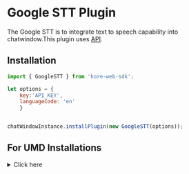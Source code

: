 # Google STT Plugin

The Google STT is to integrate text to speech capability into chatwindow.This plugin uses [API](https://cloud.google.com/speech-to-text).
 

## Installation

```js
import { GoogleSTT } from 'kore-web-sdk';

let options = {
    key:'API_KEY',
    languageCode: 'en'
    }


chatWindowInstance.installPlugin(new GoogleSTT(options));
```

## For UMD Installations
<details>

 <summary>Click here</summary>
	<br>
  
  1. Include google-stt-umd-plugin-umd.js in index.html

```js
<script  src="PATH_TO_FILE/google-stt-umd-plugin-umd.js"></script>

```
2. Get plugin reference

```js
 var GoogleSTTPlugin=GoogleSTTPluginSDK.GoogleSTT;
```
3. Install plugin

```js
var options = {
    key:'API_KEY',
    languageCode: 'en'
    }
 chatWindowInstance.installPlugin(new GoogleSTTPlugin(options));
```
  
 </details>
